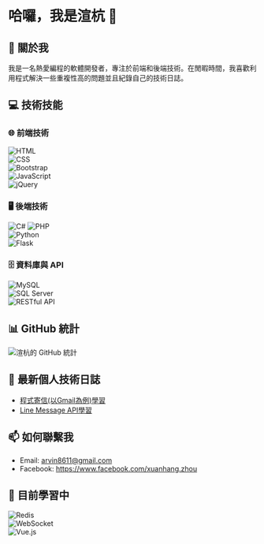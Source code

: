 # 哈囉，我是渲杭 👋

## 🚀 關於我
我是一名熱愛編程的軟體開發者，專注於前端和後端技術。在閒暇時間，我喜歡利用程式解決一些重複性高的問題並且紀錄自己的技術日誌。

## 💻 技術技能

### 🌐 前端技術  
![HTML](https://img.shields.io/badge/HTML5-E34F26?style=flat-square&logo=html5&logoColor=white)  
![CSS](https://img.shields.io/badge/CSS3-1572B6?style=flat-square&logo=css3&logoColor=white)  
![Bootstrap](https://img.shields.io/badge/Bootstrap-7952B3?style=flat-square&logo=bootstrap&logoColor=white)  
![JavaScript](https://img.shields.io/badge/JavaScript-F7DF1E?style=flat-square&logo=javascript&logoColor=black)  
![jQuery](https://img.shields.io/badge/jQuery-0769AD?style=flat-square&logo=jquery&logoColor=white)

### 🖥 後端技術  
![C#](https://img.shields.io/badge/C%23-239120?style=flat-square&logo=csharp&logoColor=white)
![PHP](https://img.shields.io/badge/PHP-777BB4?style=flat-square&logo=php&logoColor=white)  
![Python](https://img.shields.io/badge/Python-3776AB?style=flat-square&logo=python&logoColor=white)  
![Flask](https://img.shields.io/badge/Flask-000000?style=flat-square&logo=flask&logoColor=white)  

### 🗄 資料庫與 API  
![MySQL](https://img.shields.io/badge/MySQL-4479A1?style=flat-square&logo=mysql&logoColor=white)  
![SQL Server](https://img.shields.io/badge/Microsoft%20SQL%20Server-CC2927?style=flat-square&logo=microsoftsqlserver&logoColor=white)  
![RESTful API](https://img.shields.io/badge/RESTful%20API-4CAF50?style=flat-square&logo=api&logoColor=white)

## 📊 GitHub 統計
![渲杭的 GitHub 統計](https://github-readme-stats.vercel.app/api?username=yourusername&show_icons=true&theme=radical)

## 📝 最新個人技術日誌
- [程式寄信(以Gmail為例)學習](<https://hackmd.io/@ArvinZhou/H1H7V9CN1e>)
- [Line Message API學習](<https://hackmd.io/@ArvinZhou/B1G_OQEEyl>)

## 📫 如何聯繫我
- Email: arvin8611@gmail.com
- Facebook: https://www.facebook.com/xuanhang.zhou

## 🚀 目前學習中  
![Redis](https://img.shields.io/badge/Redis-DC382D?style=flat-square&logo=redis&logoColor=white)  
![WebSocket](https://img.shields.io/badge/WebSocket-000000?style=flat-square&logo=websocket&logoColor=white)  
![Vue.js](https://img.shields.io/badge/Vue.js-4FC08D?style=flat-square&logo=vue.js&logoColor=white)
